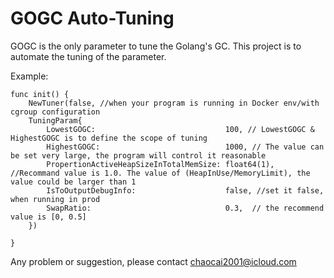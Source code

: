 # GOGC Auto-Tuning
GOGC is the only parameter to tune the Golang's GC.
This project is to automate the tuning of the parameter.

Example:
```
func init() {
	NewTuner(false, //when your program is running in Docker env/with cgroup configuration
	TuningParam{
		LowestGOGC:                             100, // LowestGOGC & HighestGOGC is to define the scope of tuning
		HighestGOGC:                            1000, // The value can be set very large, the program will control it reasonable
		PropertionActiveHeapSizeInTotalMemSize: float64(1), //Recommand value is 1.0. The value of (HeapInUse/MemoryLimit), the value could be larger than 1
		IsToOutputDebugInfo:                    false, //set it false, when running in prod
		SwapRatio:                              0.3,  // the recommend value is [0, 0.5]
	})
	
}
```

Any problem or suggestion, please contact chaocai2001@icloud.com
